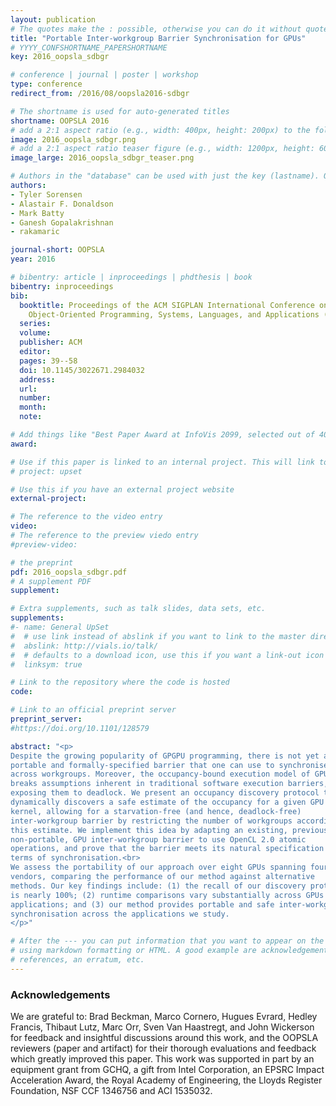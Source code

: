 ```yaml
---
layout: publication
# The quotes make the : possible, otherwise you can do it without quotes
title: "Portable Inter-workgroup Barrier Synchronisation for GPUs"
# YYYY_CONFSHORTNAME_PAPERSHORTNAME
key: 2016_oopsla_sdbgr

# conference | journal | poster | workshop
type: conference
redirect_from: /2016/08/oopsla2016-sdbgr

# The shortname is used for auto-generated titles
shortname: OOPSLA 2016
# add a 2:1 aspect ratio (e.g., width: 400px, height: 200px) to the folder /assets/images/papers/
image: 2016_oopsla_sdbgr.png
# add a 2:1 aspect ratio teaser figure (e.g., width: 1200px, height: 600px) to the folder /assets/images/papers/
image_large: 2016_oopsla_sdbgr_teaser.png

# Authors in the "database" can be used with just the key (lastname). Others can be written properly.
authors:
- Tyler Sorensen
- Alastair F. Donaldson
- Mark Batty
- Ganesh Gopalakrishnan
- rakamaric

journal-short: OOPSLA
year: 2016

# bibentry: article | inproceedings | phdthesis | book
bibentry: inproceedings
bib:
  booktitle: Proceedings of the ACM SIGPLAN International Conference on
    Object-Oriented Programming, Systems, Languages, and Applications (OOPSLA)
  series:
  volume:
  publisher: ACM
  editor:
  pages: 39--58
  doi: 10.1145/3022671.2984032
  address:
  url:
  number:
  month:
  note:

# Add things like "Best Paper Award at InfoVis 2099, selected out of 4000 submissions"
award:

# Use if this paper is linked to an internal project. This will link to the project site
# project: upset

# Use this if you have an external project website
external-project:

# The reference to the video entry
video:
# The reference to the preview viedo entry
#preview-video:

# the preprint
pdf: 2016_oopsla_sdbgr.pdf
# A supplement PDF
supplement: 

# Extra supplements, such as talk slides, data sets, etc.
supplements:
#- name: General UpSet
#  # use link instead of abslink if you want to link to the master directory
#  abslink: http://vials.io/talk/
#  # defaults to a download icon, use this if you want a link-out icon
#  linksym: true

# Link to the repository where the code is hosted
code:

# Link to an official preprint server
preprint_server: 
#https://doi.org/10.1101/128579

abstract: "<p>
Despite the growing popularity of GPGPU programming, there is not yet a
portable and formally-specified barrier that one can use to synchronise
across workgroups. Moreover, the occupancy-bound execution model of GPUs
breaks assumptions inherent in traditional software execution barriers,
exposing them to deadlock. We present an occupancy discovery protocol that
dynamically discovers a safe estimate of the occupancy for a given GPU and
kernel, allowing for a starvation-free (and hence, deadlock-free)
inter-workgroup barrier by restricting the number of workgroups according to
this estimate. We implement this idea by adapting an existing, previously
non-portable, GPU inter-workgroup barrier to use OpenCL 2.0 atomic
operations, and prove that the barrier meets its natural specification in
terms of synchronisation.<br>
We assess the portability of our approach over eight GPUs spanning four
vendors, comparing the performance of our method against alternative
methods. Our key findings include: (1) the recall of our discovery protocol
is nearly 100%; (2) runtime comparisons vary substantially across GPUs and
applications; and (3) our method provides portable and safe inter-workgroup
synchronisation across the applications we study.
</p>"

# After the --- you can put information that you want to appear on the website
# using markdown formatting or HTML. A good example are acknowledgements, extra
# references, an erratum, etc.
---
```

### Acknowledgements

We are grateful to: Brad Beckman, Marco Cornero, Hugues Evrard, Hedley
Francis, Thibaut Lutz, Marc Orr, Sven Van Haastregt, and John Wickerson for
feedback and insightful discussions around this work, and the OOPSLA
reviewers (paper and artifact) for their thorough evaluations and feedback
which greatly improved this paper. This work was supported in part by an
equipment grant from GCHQ, a gift from Intel Corporation, an EPSRC Impact
Acceleration Award, the Royal Academy of Engineering, the Lloyds Register
Foundation, NSF CCF 1346756 and ACI 1535032.

